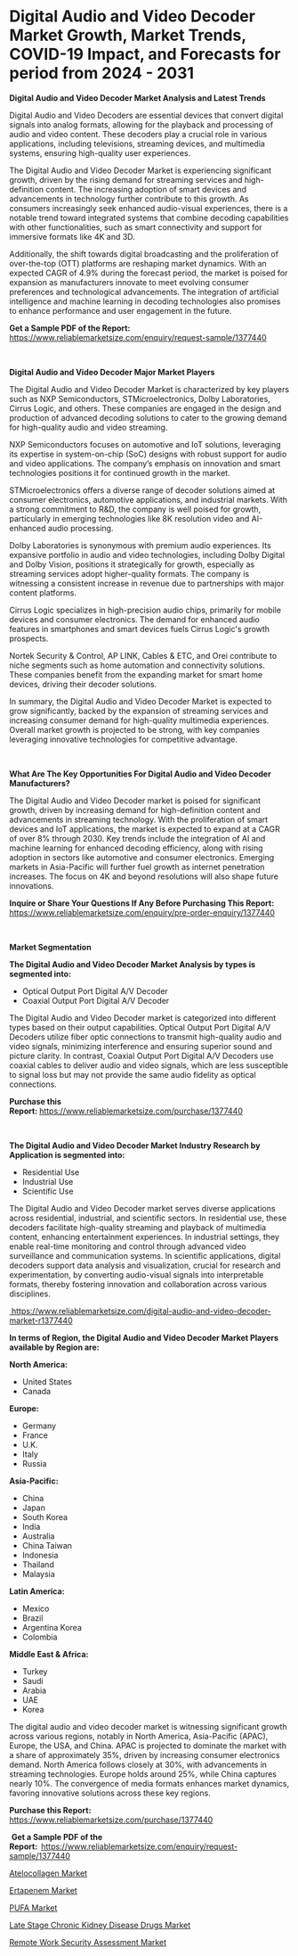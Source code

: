 <p><h1>Digital Audio and Video Decoder Market Growth, Market Trends, COVID-19 Impact, and Forecasts for period from 2024 - 2031</h1></p><p><strong>Digital Audio and Video Decoder Market Analysis and Latest Trends</strong></p>
<p><p>Digital Audio and Video Decoders are essential devices that convert digital signals into analog formats, allowing for the playback and processing of audio and video content. These decoders play a crucial role in various applications, including televisions, streaming devices, and multimedia systems, ensuring high-quality user experiences.</p><p>The Digital Audio and Video Decoder Market is experiencing significant growth, driven by the rising demand for streaming services and high-definition content. The increasing adoption of smart devices and advancements in technology further contribute to this growth. As consumers increasingly seek enhanced audio-visual experiences, there is a notable trend toward integrated systems that combine decoding capabilities with other functionalities, such as smart connectivity and support for immersive formats like 4K and 3D.</p><p>Additionally, the shift towards digital broadcasting and the proliferation of over-the-top (OTT) platforms are reshaping market dynamics. With an expected CAGR of 4.9% during the forecast period, the market is poised for expansion as manufacturers innovate to meet evolving consumer preferences and technological advancements. The integration of artificial intelligence and machine learning in decoding technologies also promises to enhance performance and user engagement in the future.</p></p>
<p><strong>Get a Sample PDF of the Report:&nbsp;</strong> <a href="https://www.reliablemarketsize.com/enquiry/request-sample/1377440?utm_campaign=1286&utm_medium=2&utm_source=Github&utm_content=ia&utm_term=24102024&utm_id=digital-audio-and-video-decoder">https://www.reliablemarketsize.com/enquiry/request-sample/1377440</a></p>
<p>&nbsp;</p>
<p><strong>Digital Audio and Video Decoder Major Market Players</strong></p>
<p><p>The Digital Audio and Video Decoder Market is characterized by key players such as NXP Semiconductors, STMicroelectronics, Dolby Laboratories, Cirrus Logic, and others. These companies are engaged in the design and production of advanced decoding solutions to cater to the growing demand for high-quality audio and video streaming.</p><p>NXP Semiconductors focuses on automotive and IoT solutions, leveraging its expertise in system-on-chip (SoC) designs with robust support for audio and video applications. The company’s emphasis on innovation and smart technologies positions it for continued growth in the market.</p><p>STMicroelectronics offers a diverse range of decoder solutions aimed at consumer electronics, automotive applications, and industrial markets. With a strong commitment to R&D, the company is well poised for growth, particularly in emerging technologies like 8K resolution video and AI-enhanced audio processing.</p><p>Dolby Laboratories is synonymous with premium audio experiences. Its expansive portfolio in audio and video technologies, including Dolby Digital and Dolby Vision, positions it strategically for growth, especially as streaming services adopt higher-quality formats. The company is witnessing a consistent increase in revenue due to partnerships with major content platforms.</p><p>Cirrus Logic specializes in high-precision audio chips, primarily for mobile devices and consumer electronics. The demand for enhanced audio features in smartphones and smart devices fuels Cirrus Logic's growth prospects.</p><p>Nortek Security & Control, AP LINK, Cables & ETC, and Orei contribute to niche segments such as home automation and connectivity solutions. These companies benefit from the expanding market for smart home devices, driving their decoder solutions.</p><p>In summary, the Digital Audio and Video Decoder Market is expected to grow significantly, backed by the expansion of streaming services and increasing consumer demand for high-quality multimedia experiences. Overall market growth is projected to be strong, with key companies leveraging innovative technologies for competitive advantage.</p></p>
<p>&nbsp;</p>
<p><strong>What Are The Key Opportunities For Digital Audio and Video Decoder Manufacturers?</strong></p>
<p><p>The Digital Audio and Video Decoder market is poised for significant growth, driven by increasing demand for high-definition content and advancements in streaming technology. With the proliferation of smart devices and IoT applications, the market is expected to expand at a CAGR of over 8% through 2030. Key trends include the integration of AI and machine learning for enhanced decoding efficiency, along with rising adoption in sectors like automotive and consumer electronics. Emerging markets in Asia-Pacific will further fuel growth as internet penetration increases. The focus on 4K and beyond resolutions will also shape future innovations.</p></p>
<p><strong>Inquire or Share Your Questions If Any Before Purchasing This Report:</strong> <a href="https://www.reliablemarketsize.com/enquiry/pre-order-enquiry/1377440?utm_campaign=1286&utm_medium=2&utm_source=Github&utm_content=ia&utm_term=24102024&utm_id=digital-audio-and-video-decoder">https://www.reliablemarketsize.com/enquiry/pre-order-enquiry/1377440</a></p>
<p>&nbsp;</p>
<p><strong>Market Segmentation</strong></p>
<p><strong>The Digital Audio and Video Decoder Market Analysis by types is segmented into:</strong></p>
<p><ul><li>Optical Output Port Digital A/V Decoder</li><li>Coaxial Output Port Digital A/V Decoder</li></ul></p>
<p><p>The Digital Audio and Video Decoder market is categorized into different types based on their output capabilities. Optical Output Port Digital A/V Decoders utilize fiber optic connections to transmit high-quality audio and video signals, minimizing interference and ensuring superior sound and picture clarity. In contrast, Coaxial Output Port Digital A/V Decoders use coaxial cables to deliver audio and video signals, which are less susceptible to signal loss but may not provide the same audio fidelity as optical connections.</p></p>
<p><strong>Purchase this Report:&nbsp;</strong><a href="https://www.reliablemarketsize.com/purchase/1377440?utm_campaign=1286&utm_medium=2&utm_source=Github&utm_content=ia&utm_term=24102024&utm_id=digital-audio-and-video-decoder">https://www.reliablemarketsize.com/purchase/1377440</a></p>
<p>&nbsp;</p>
<p><strong>The Digital Audio and Video Decoder Market Industry Research by Application is segmented into:</strong></p>
<p><ul><li>Residential Use</li><li>Industrial Use</li><li>Scientific Use</li></ul></p>
<p><p>The Digital Audio and Video Decoder market serves diverse applications across residential, industrial, and scientific sectors. In residential use, these decoders facilitate high-quality streaming and playback of multimedia content, enhancing entertainment experiences. In industrial settings, they enable real-time monitoring and control through advanced video surveillance and communication systems. In scientific applications, digital decoders support data analysis and visualization, crucial for research and experimentation, by converting audio-visual signals into interpretable formats, thereby fostering innovation and collaboration across various disciplines.</p></p>
<p><a href="https://www.reliablemarketsize.com/digital-audio-and-video-decoder-market-r1377440?utm_campaign=1286&utm_medium=2&utm_source=Github&utm_content=ia&utm_term=24102024&utm_id=digital-audio-and-video-decoder">&nbsp;https://www.reliablemarketsize.com/digital-audio-and-video-decoder-market-r1377440</a></p>
<p><strong>In terms of Region, the Digital Audio and Video Decoder Market Players available by Region are:</strong></p>
<p>
    <p> <strong> North America: </strong>
        <ul>
            <li>United States</li>
            <li>Canada</li>
        </ul>
        </p> 
    <p> <strong> Europe: </strong>
        <ul>
            <li>Germany</li>
            <li>France</li>
            <li>U.K.</li>
            <li>Italy</li>
            <li>Russia</li>
        </ul>
        </p> 
    <p> <strong> Asia-Pacific: </strong>
        <ul>
            <li>China</li>
            <li>Japan</li>
            <li>South Korea</li>
            <li>India</li>
            <li>Australia</li>
            <li>China Taiwan</li>
            <li>Indonesia</li>
            <li>Thailand</li>
            <li>Malaysia</li>
        </ul>
        </p> 
    <p> <strong> Latin America: </strong>
        <ul>
            <li>Mexico</li>
            <li>Brazil</li>
            <li>Argentina Korea</li>
            <li>Colombia</li>
        </ul>
        </p> 
    <p> <strong> Middle East & Africa: </strong>
        <ul>
            <li>Turkey</li>
            <li>Saudi</li>
            <li>Arabia</li>
            <li>UAE</li>
            <li>Korea</li>
        </ul>
    </p>
    </p>
<p><p>The digital audio and video decoder market is witnessing significant growth across various regions, notably in North America, Asia-Pacific (APAC), Europe, the USA, and China. APAC is projected to dominate the market with a share of approximately 35%, driven by increasing consumer electronics demand. North America follows closely at 30%, with advancements in streaming technologies. Europe holds around 25%, while China captures nearly 10%. The convergence of media formats enhances market dynamics, favoring innovative solutions across these key regions.</p></p>
<p><strong>Purchase this Report: </strong><a href="https://www.reliablemarketsize.com/purchase/1377440?utm_campaign=1286&utm_medium=2&utm_source=Github&utm_content=ia&utm_term=24102024&utm_id=digital-audio-and-video-decoder">https://www.reliablemarketsize.com/purchase/1377440</a></p>
<p>&nbsp;<strong>Get a Sample PDF of the Report:&nbsp;&nbsp;</strong><a href="https://www.reliablemarketsize.com/enquiry/request-sample/1377440?utm_campaign=1286&utm_medium=2&utm_source=Github&utm_content=ia&utm_term=24102024&utm_id=digital-audio-and-video-decoder">https://www.reliablemarketsize.com/enquiry/request-sample/1377440</a></p>
<p><strong></strong></p>
<p><p><a href="https://www.linkedin.com/pulse/strategic-roadmap-global-atelocollagen-market-insights-njsuc?utm_campaign=1286&utm_medium=2&utm_source=Github&utm_content=ia&utm_term=24102024&utm_id=digital-audio-and-video-decoder">Atelocollagen Market</a></p><p><a href="https://www.linkedin.com/pulse/future-ready-strategic-insights-global-ertapenem-market-ahwbf?utm_campaign=1286&utm_medium=2&utm_source=Github&utm_content=ia&utm_term=24102024&utm_id=digital-audio-and-video-decoder">Ertapenem Market</a></p><p><a href="https://www.linkedin.com/pulse/pioneering-growth-analyzing-global-pufa-market-dynamics-ktwyc?utm_campaign=1286&utm_medium=2&utm_source=Github&utm_content=ia&utm_term=24102024&utm_id=digital-audio-and-video-decoder">PUFA Market</a></p><p><a href="https://github.com/vimar16th/Market-Research-Report-List-6/blob/main/late-stage-chronic-kidney-disease-drugs-market.md?utm_campaign=1286&utm_medium=2&utm_source=Github&utm_content=ia&utm_term=24102024&utm_id=digital-audio-and-video-decoder">Late Stage Chronic Kidney Disease Drugs Market</a></p><p><a href="https://www.linkedin.com/pulse/remote-work-security-assessment-spectrum-usage-patterns-3qenf?utm_campaign=1286&utm_medium=2&utm_source=Github&utm_content=ia&utm_term=24102024&utm_id=digital-audio-and-video-decoder">Remote Work Security Assessment Market</a></p></p>